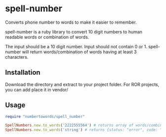 # spell-number
Converts phone number to words to make it easier to remember.

spell-number is a ruby library to convert 10 digit numbers to human readable words or combination of words.

The input should be a 10 digit number. Input should not contain 0 or 1. spell-number will return words/combination of words having at least 3 characters.

## Installation

Download the directory and extract to your project folder. For ROR projects, you can add place it in vendor/

## Usage

```ruby
require "numbertowords/spell_number"

SpellNumbers.new.to_words('2222555564') # returns array of words/combination of words like ["motortruck", "motor, truck"]
SpellNumbers.new.to_words('string') # returns {status: "error", code: "invalid number", message: "input should be a 10 digit number and should not contain 0 or 1"}
